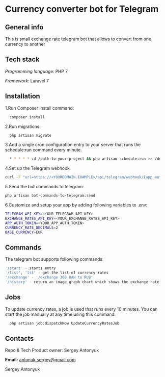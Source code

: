 # Currency converter bot for Telegram


## General info

This is small exchange rate telegram bot that allows to convert from one currency to another



## Tech stack

*Programming language*: PHP 7

*Framework*: Laravel 7



## Installation

1.Run Composer install command:
```bash
  composer install
```
2.Run migrations: 
```bash
  php artisan migrate
```
3.Add a single cron configuration entry to your server that runs the schedule:run command every minute.
```bash
  * * * * * cd /path-to-your-project && php artisan schedule:run >> /dev/null 2>&1
```

4.Set up the Telegram webhook
```bash
curl -F "url=https://<YOURDOMAIN.EXAMPLE>/api/telegram/webhook/{app_auth_token}" https://api.telegram.org/bot<YOURTOKEN>/setWebhook
```
5.Send the bot commands to telegram:
```bash
php artisan bot-commands-to-telegram:send
```
6.Customize and setup your app by adding following variables to .env:
```bash
TELEGRAM_API_KEY=<YOUR_TELEGRAM_API_KEY>
EXCHANGE_RATES_API_KEY=<YOUR_EXCHANGE_RATES_API_KEY>
APP_AUTH_TOKEN=<YOUR_APP_AUTH_TOKEN>
CURRENCY_RATE_DECIMALS=2
BASE_CURRENCY=EUR 
```

## Commands
The telegram bot supports following commands:
```bash
'/start' - starts entry
'/list', 'lst' - get the list of currency rates
'/exchange' - '/exchange 300 UAH to RUB' 
'/history' - return an image graph chart which shows the exchange rate graph/chart of the selected currency for the last 7 days.
```             


## Jobs
To update currency rates, a job is used that runs every 10 minutes.
You can start the job manually at any time using this command:
```bash
  php artisan job:dispatchNow UpdateCurrencyRatesJob
```


## Contacts

Repo & Tech Product owner: Sergey Antonyuk

**Email:** antonuk.sergey@gmail.com

Sergey Antonyuk
